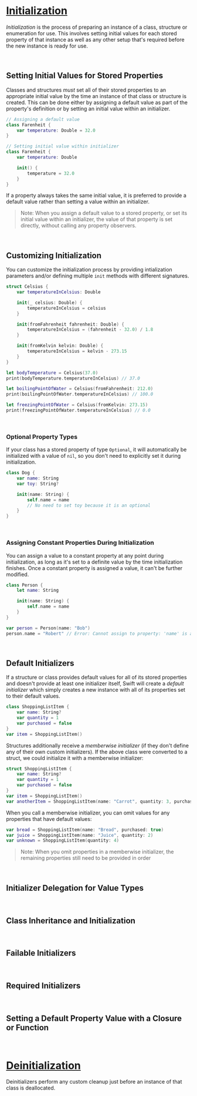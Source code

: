 # [Initialization](https://docs.swift.org/swift-book/documentation/the-swift-programming-language/initialization)

*Initialization* is the process of preparing an instance of a class, structure or enumeration for use. This involves setting initial values for each stored property of that instance as well as any other setup that's required before the new instance is ready for use.

<br/>

## Setting Initial Values for Stored Properties

Classes and structures *must* set all of their stored properties to an appropriate initial value by the time an instance of that class or structure is created. This can be done either by assigning a default value as part of the property's definition or by setting an initial value within an initializer.

```swift
// Assigning a default value
class Farenheit {
    var temperature: Double = 32.0
}

// Setting initial value within initializer
class Farenheit {
    var temperature: Double

    init() {
        temperature = 32.0
    }
}
```
If a property always takes the same initial value, it is preferred to provide a default value rather than setting a value within an initializer.


> Note: When you assign a default value to a stored property, or set its initial value within an initializer, the value of that property is set directly, without calling any property observers.

<br/>

## Customizing Initialization

You can customize the initialization process by providing intialization parameters and/or defining multiple `init` methods with different signatures.

```swift
struct Celsius {
    var temperatureInCelsius: Double

    init(_ celsius: Double) {
        temperatureInCelsius = celsius
    }

    init(fromFahrenheit fahrenheit: Double) {
        temperatureInCelsius = (fahrenheit - 32.0) / 1.8
    }

    init(fromKelvin kelvin: Double) {
        temperatureInCelsius = kelvin - 273.15
    }
}

let bodyTemperature = Celsius(37.0)
print(bodyTemperature.temperatureInCelsius) // 37.0

let boilingPointOfWater = Celsius(fromFahrenheit: 212.0)
print(boilingPointOfWater.temperatureInCelsius) // 100.0

let freezingPointOfWater = Celsius(fromKelvin: 273.15)
print(freezingPointOfWater.temperatureInCelsius) // 0.0
```
<br/>

### Optional Property Types

If your class has a stored property of type `Optional`, it will automatically be initialized with a value of `nil`, so you don't need to explicitly set it during initialization.

```swift
class Dog {
    var name: String
    var toy: String?

    init(name: String) {
        self.name = name
        // No need to set toy because it is an optional
    }
}
```
<br/>

### Assigning Constant Properties During Initialization

You can assign a value to a constant property at any point during initialization, as long as it's set to a definite value by the time initialization finishes. Once a constant property is assigned a value, it can't be further modified.

```swift
class Person {
    let name: String

    init(name: String) {
        self.name = name
    }
}

var person = Person(name: "Bob")
person.name = "Robert" // Error: Cannot assign to property: 'name' is a let constant
```

<br/>

## Default Initializers

If a structure or class provides default values for all of its stored properties and doesn't provide at least one initializer itself, Swift will create a *default initializer* which simply creates a new instance with all of its properties set to their default values.

```swift
class ShoppingListItem {
    var name: String?
    var quantity = 1
    var purchased = false
}
var item = ShoppingListItem()
```

Structures additionally receive a *memberwise initializer* (if they don't define any of their own custom initializers). If the above class were converted to a struct, we could initialize it with a memberwise initializer:

```swift
struct ShoppingListItem {
    var name: String?
    var quantity = 1
    var purchased = false
}
var item = ShoppingListItem()
var anotherItem = ShoppingListItem(name: "Carrot", quantity: 3, purchased: true)
```

When you call a memberwise initializer, you can omit values for any properties that have default values:

```swift
var bread = ShoppingListItem(name: "Bread", purchased: true)
var juice = ShoppingListItem(name: "Juice", quantity: 2)
var unknown = ShoppingListItem(quantity: 4)
```
> Note: When you omit properties in a memberwise initializer, the remaining properties still need to be provided in order

<br/>

## Initializer Delegation for Value Types

<br/>

## Class Inheritance and Initialization

<br/>

## Failable Initializers

<br/>

## Required Initializers

<br/>

## Setting a Default Property Value with a Closure or Function

<br/>

# [Deinitialization](https://docs.swift.org/swift-book/documentation/the-swift-programming-language/deinitialization)

Deinitializers perform any custom cleanup just before an instance of that class is deallocated.